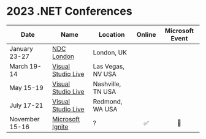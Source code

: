 # 2023 .NET Conferences

| Date               | Name                       | Location             | Online | Microsoft Event |
|--------------------|----------------------------|----------------------|:------:|:-----:|
| January 23-27      | [NDC London](https://ndclondon.com/)| London, UK |||
| March 19-14        | [Visual Studio Live](https://vslive.com/events/las-vegas-2023/home.aspx)|Las Vegas, NV USA|||
| May 15-19          | [Visual Studio Live](https://vslive.com/)|Nashville, TN USA|||
| July 17-21         | [Visual Studio Live](https://vslive.com/)|Redmond, WA USA|||
| November 15-16     | [Microsoft Ignite](https://ignite.microsoft.com)|?|✅|🎉|


